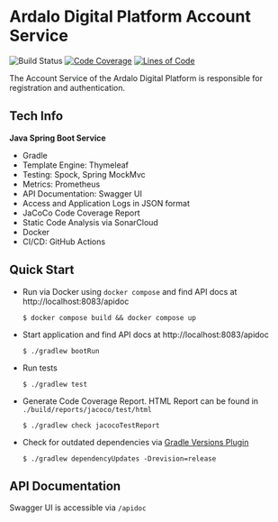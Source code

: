 # Ardalo Digital Platform Account Service
![Build Status](https://github.com/ardalo/account-service/workflows/Build/badge.svg)
[![Code Coverage](https://sonarcloud.io/api/project_badges/measure?project=ardalo_account-service&metric=coverage)](https://sonarcloud.io/dashboard?id=ardalo_account-service)
[![Lines of Code](https://sonarcloud.io/api/project_badges/measure?project=ardalo_account-service&metric=ncloc)](https://sonarcloud.io/dashboard?id=ardalo_account-service)

The Account Service of the Ardalo Digital Platform is responsible for registration and authentication.

## Tech Info
__Java Spring Boot Service__
* Gradle
* Template Engine: Thymeleaf
* Testing: Spock, Spring MockMvc
* Metrics: Prometheus
* API Documentation: Swagger UI
* Access and Application Logs in JSON format
* JaCoCo Code Coverage Report
* Static Code Analysis via SonarCloud
* Docker
* CI/CD: GitHub Actions

## Quick Start
* Run via Docker using `docker compose` and find API docs at http://localhost:8083/apidoc
  ```console
  $ docker compose build && docker compose up
  ```
* Start application and find API docs at http://localhost:8083/apidoc
  ```console
  $ ./gradlew bootRun
  ```
* Run tests
  ```console
  $ ./gradlew test
  ```
* Generate Code Coverage Report. HTML Report can be found in `./build/reports/jacoco/test/html`
  ```console
  $ ./gradlew check jacocoTestReport
  ```
* Check for outdated dependencies via [Gradle Versions Plugin](https://github.com/ben-manes/gradle-versions-plugin)
  ```console
  $ ./gradlew dependencyUpdates -Drevision=release
  ```

## API Documentation
Swagger UI is accessible via `/apidoc`
